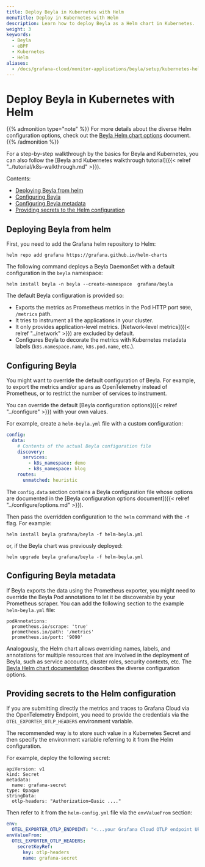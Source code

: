 ```yaml
---
title: Deploy Beyla in Kubernetes with Helm
menuTitle: Deploy in Kubernetes with Helm
description: Learn how to deploy Beyla as a Helm chart in Kubernetes.
weight: 3
keywords:
  - Beyla
  - eBPF
  - Kubernetes
  - Helm
aliases:
  - /docs/grafana-cloud/monitor-applications/beyla/setup/kubernetes-helm/
---
```


# Deploy Beyla in Kubernetes with Helm

{{% admonition type="note" %}}
For more details about the diverse Helm configuration options, check out the
[Beyla Helm chart options](https://github.com/grafana/beyla/blob/main/charts/beyla/README.md)
document.
{{% /admonition %}}

For a step-by-step walkthrough by the basics for Beyla and Kubernetes, you can also
follow the [Beyla and Kubernetes walkthrough tutorial]({{< relref "../tutorial/k8s-walkthrough.md" >}}).

Contents:

<!-- TOC -->
  * [Deploying Beyla from helm](#deploying-beyla-from-helm)
  * [Configuring Beyla](#configuring-beyla)
  * [Configuring Beyla metadata](#configuring-beyla-metadata)
  * [Providing secrets to the Helm configuration](#providing-secrets-to-the-helm-configuration)
<!-- TOC -->

## Deploying Beyla from helm

First, you need to add the Grafana helm repository to Helm:

```
helm repo add grafana https://grafana.github.io/helm-charts
```

The following command deploys a Beyla DaemonSet with a default configuration in the `beyla` namespace:

```
helm install beyla -n beyla --create-namespace  grafana/beyla
```

The default Beyla configuration is provided so:

* Exports the metrics as Prometheus metrics in the Pod HTTP port `9090`, `/metrics` path.
* It tries to instrument all the applications in your cluster.
* It only provides application-level metrics. [Network-level metrics]({{< relref "../network" >}}) are excluded by default.
* Configures Beyla to decorate the metrics with Kubernetes metadata labels (`k8s.namespace.name`, `k8s.pod.name`, etc.).

## Configuring Beyla

You might want to override the default configuration of Beyla. For example, to export the metrics and/or spans
as OpenTelemetry instead of Prometheus, or to restrict the number of services to instrument.

You can override the default [Beyla configuration options]({{< relref "../configure" >}}) with your own values.

For example, create a `helm-beyla.yml` file with a custom configuration:

```yaml
config:
  data:
    # Contents of the actual Beyla configuration file
    discovery:
      services:
        - k8s_namespace: demo
        - k8s_namespace: blog
    routes:
      unmatched: heuristic
```

The `config.data` section contains a Beyla configuration file whose options are documented in the
[Beyla configuration options document]({{< relref "../configure/options.md" >}}).

Then pass the overridden configuration to the `helm` command with the `-f` flag. For example:

```
helm install beyla grafana/beyla -f helm-beyla.yml
```

or, if the Beyla chart was previously deployed:

```
helm upgrade beyla grafana/beyla -f helm-beyla.yml
```

## Configuring Beyla metadata

If Beyla exports the data using the Prometheus exporter, you might need to override the Beyla Pod
annotations to let it be discoverable by your Prometheus scraper. You can add the following
section to the example `helm-beyla.yml` file:

```
podAnnotations:
  prometheus.io/scrape: 'true'
  prometheus.io/path: '/metrics'
  prometheus.io/port: '9090'
```

Analogously, the Helm chart allows overriding names, labels, and annotations for
multiple resources that are involved in the deployment of Beyla, such as service
accounts, cluster roles, security contexts, etc. The 
[Beyla Helm chart documentation](https://github.com/grafana/beyla/blob/main/charts/beyla/README.md)
describes the diverse configuration options.

## Providing secrets to the Helm configuration

If you are submitting directly the metrics and traces to Grafana Cloud via the
OpenTelemetry Endpoint, you need to provide the credentials via the 
`OTEL_EXPORTER_OTLP_HEADERS` environment variable.

The recommended way is to store such value in a Kubernetes Secret and then
specify the environment variable referring to it from the Helm configuration.

For example, deploy the following secret: 

```
apiVersion: v1
kind: Secret
metadata:
  name: grafana-secret
type: Opaque
stringData:
  otlp-headers: "Authorization=Basic ...."
```

Then refer to it from the `helm-config.yml` file via the `envValueFrom` section:

```yaml
env:
  OTEL_EXPORTER_OTLP_ENDPOINT: "<...your Grafana Cloud OTLP endpoint URL...>"
envValueFrom:
  OTEL_EXPORTER_OTLP_HEADERS:
    secretKeyRef:
      key: otlp-headers
      name: grafana-secret
```

